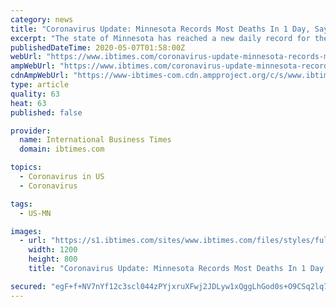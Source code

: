 ```yaml
---
category: news
title: "Coronavirus Update: Minnesota Records Most Deaths In 1 Day, Says Other States Are Undercounting"
excerpt: "The state of Minnesota has reached a new daily record for the most number of COVID-19 deaths in a single day after 30 people lost their battle in this pandemic Wednesday."
publishedDateTime: 2020-05-07T01:58:00Z
webUrl: "https://www.ibtimes.com/coronavirus-update-minnesota-records-most-deaths-1-day-says-other-states-are-2971605"
ampWebUrl: "https://www.ibtimes.com/coronavirus-update-minnesota-records-most-deaths-1-day-says-other-states-are-2971605?amp=1"
cdnAmpWebUrl: "https://www-ibtimes-com.cdn.ampproject.org/c/s/www.ibtimes.com/coronavirus-update-minnesota-records-most-deaths-1-day-says-other-states-are-2971605?amp=1"
type: article
quality: 63
heat: 63
published: false

provider:
  name: International Business Times
  domain: ibtimes.com

topics:
  - Coronavirus in US
  - Coronavirus

tags:
  - US-MN

images:
  - url: "https://s1.ibtimes.com/sites/www.ibtimes.com/files/styles/full/public/2020/05/06/hand-36669741280.jpg"
    width: 1200
    height: 800
    title: "Coronavirus Update: Minnesota Records Most Deaths In 1 Day, Says Other States Are Undercounting"

secured: "egF+f+NV7nYf12c3scl044zPYjxruXFwj2JDLyw1xQggLhGod0s+O9CSq2lq7nZcC9NofOd6ZKxQk2cMxx7yH0bS6zMW2c5Tj0YNLa7yNlJIcnbbxUvDTBin5YsWvJlLIiKyi+JPFm8g1oQHeDAZlSvfbIdYqieDy330+SzKERbLM4Nz4spwXQ5DxJdH93nyOOiEkluH5YW+l83GPoggRd8UDKFbgcgGPlkCoSRnj+Vddo6ex82XSFQyF94pXjnKleXqb1xgGY0K1IyDVDKjrwhKeqz+ZTA9bMRdva2N1evXRR4+/ZZPFv85oPcKwVmt1K06ZFpBTHkw8ZRQfy2hjS8Iy2i1oxxpV/eVB8JR6G0+T5b5ehAaEWuLvmyjeLc9BXUMeDeO/mvvkXA/v8zx7TR9ksOWl05vym3aCd/mc3oUuIYqFwFMUJZOsj3fuPPX6JaaCwYsN0PJIzglxBYJnM+k5YbDvbLSeAbLyTTIZlo=;jJgawhaFckyOG8PI8YNRnQ=="
---
```


